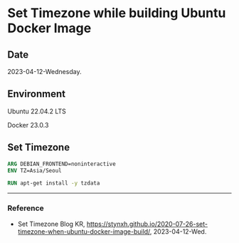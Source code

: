 # Set Timezone while building Ubuntu Docker Image

## Date

2023-04-12-Wednesday.

## Environment

Ubuntu 22.04.2 LTS

Docker 23.0.3

## Set Timezone

```Dockerfile
ARG DEBIAN_FRONTEND=noninteractive
ENV TZ=Asia/Seoul

RUN apt-get install -y tzdata
```

---

### Reference
- Set Timezone Blog KR, https://stynxh.github.io/2020-07-26-set-timezone-when-ubuntu-docker-image-build/, 2023-04-12-Wed.

